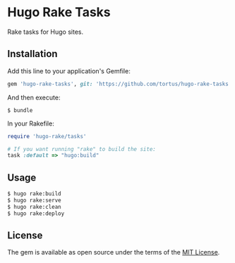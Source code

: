 # Hugo Rake Tasks

Rake tasks for Hugo sites.

## Installation

Add this line to your application's Gemfile:

```ruby
gem 'hugo-rake-tasks', git: 'https://github.com/tortus/hugo-rake-tasks.git'
```

And then execute:

    $ bundle

In your Rakefile:

```rake
require 'hugo-rake/tasks'

# If you want running "rake" to build the site:
task :default => "hugo:build"
```

## Usage

```sh
$ hugo rake:build
$ hugo rake:serve
$ hugo rake:clean
$ hugo rake:deploy
```

## License

The gem is available as open source under the terms of the [MIT License](http://opensource.org/licenses/MIT).

